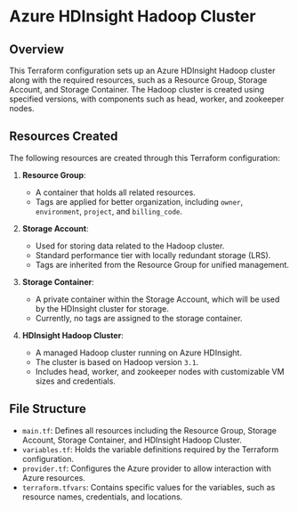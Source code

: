 # Azure HDInsight Hadoop Cluster

## Overview

This Terraform configuration sets up an Azure HDInsight Hadoop cluster along with the required resources, such as a Resource Group, Storage Account, and Storage Container. The Hadoop cluster is created using specified versions, with components such as head, worker, and zookeeper nodes.

## Resources Created

The following resources are created through this Terraform configuration:

1. **Resource Group**:
   - A container that holds all related resources.
   - Tags are applied for better organization, including `owner`, `environment`, `project`, and `billing_code`.

2. **Storage Account**:
   - Used for storing data related to the Hadoop cluster.
   - Standard performance tier with locally redundant storage (LRS).
   - Tags are inherited from the Resource Group for unified management.

3. **Storage Container**:
   - A private container within the Storage Account, which will be used by the HDInsight cluster for storage.
   - Currently, no tags are assigned to the storage container.

4. **HDInsight Hadoop Cluster**:
   - A managed Hadoop cluster running on Azure HDInsight.
   - The cluster is based on Hadoop version `3.1`.
   - Includes head, worker, and zookeeper nodes with customizable VM sizes and credentials.


## File Structure

- `main.tf`: Defines all resources including the Resource Group, Storage Account, Storage Container, and HDInsight Hadoop Cluster.
- `variables.tf`: Holds the variable definitions required by the Terraform configuration.
- `provider.tf`: Configures the Azure provider to allow interaction with Azure resources.
- `terraform.tfvars`: Contains specific values for the variables, such as resource names, credentials, and locations.
